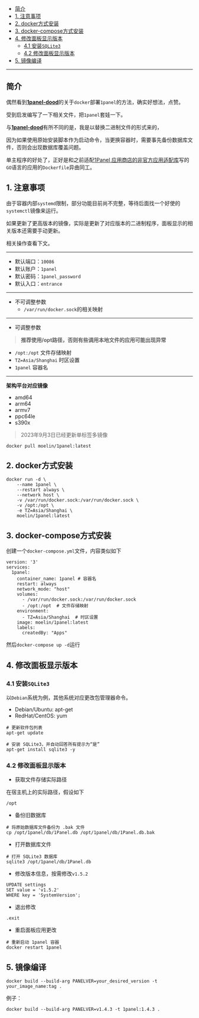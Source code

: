 - [简介](#简介)
- [1. 注意事项](#1-注意事项)
- [2. docker方式安装](#2-docker方式安装)
- [3. docker-compose方式安装](#3-docker-compose方式安装)
- [4. 修改面板显示版本](#4-修改面板显示版本)
  - [4.1 安装`SQLite3`](#41-安装sqlite3)
  - [4.2 修改面板显示版本](#42-修改面板显示版本)
- [5. 镜像编译](#5-镜像编译)

***

## 简介

偶然看到[**1panel-dood**](https://github.com/tangger2000/1panel-dood)的关于`docker`部署`1panel`的方法，确实好想法，点赞。

受到启发编写了一下相关文件，把`1panel`套娃一下。

与[**1panel-dood**](https://github.com/tangger2000/1panel-dood)有所不同的是，我是以替换二进制文件的形式来的，

因为如果使用原始安装脚本作为启动命令，当更换容器时，需要事先备份数据库文件，否则会出现数据库覆盖问题。

单主程序的好处了，正好是和之前适配[1Panel 应用商店的非官方应用适配库](https://github.com/okxlin/appstore)写的`GO`语言的应用的`Dockerfile`异曲同工。

## 1. 注意事项

由于容器内部`systemd`限制，部分功能目前尚不完整，等待后面找一个好使的`systemctl`镜像来运行。

如果更新了更高版本的镜像，实际是更新了对应版本的二进制程序，面板显示的相关版本还需要手动更新。

相关操作查看下文。
***
- 默认端口：`10086`
- 默认账户：`1panel`
- 默认密码：`1panel_password`
- 默认入口：`entrance`
***
- 不可调整参数
  - `/var/run/docker.sock`的相关映射
 ***
- 可调整参数
> **推荐使用/opt路径，否则有些调用本地文件的应用可能出现异常**
  - `/opt:/opt`                        文件存储映射
  - `TZ=Asia/Shanghai`                        时区设置
  - `1panel`                          容器名
***
**架构平台对应镜像**
- amd64
- arm64
- armv7
- ppc64le
- s390x
> 2023年9月3日已经更新单标签多镜像
```
docker pull moelin/1panel:latest
```

## 2. docker方式安装
```
docker run -d \
    --name 1panel \
    --restart always \
    --network host \
    -v /var/run/docker.sock:/var/run/docker.sock \
    -v /opt:/opt \
    -e TZ=Asia/Shanghai \
    moelin/1panel:latest
```

## 3. docker-compose方式安装

创建一个`docker-compose.yml`文件，内容类似如下
```
version: '3'
services:
  1panel:
    container_name: 1panel # 容器名
    restart: always
    network_mode: "host"
    volumes:
      - /var/run/docker.sock:/var/run/docker.sock
      - /opt:/opt  # 文件存储映射
    environment:
      - TZ=Asia/Shanghai  # 时区设置
    image: moelin/1panel:latest
    labels:  
      createdBy: "Apps"
```

然后`docker-compose up -d`运行

## 4. 修改面板显示版本
### 4.1 安装`SQLite3`

以`Debian`系统为例，其他系统对应更改包管理器命令。
- Debian/Ubuntu: apt-get
- RedHat/CentOS: yum

```
# 更新软件包列表
apt-get update

# 安装 SQLite3，并自动回答所有提示为“是”
apt-get install sqlite3 -y
```
### 4.2 修改面板显示版本
- 获取文件存储实际路径

在宿主机上的实际路径，假设如下
```
/opt
```

- 备份旧数据库
```
# 将原始数据库文件备份为 .bak 文件
cp /opt/1panel/db/1Panel.db /opt/1panel/db/1Panel.db.bak
```

- 打开数据库文件
```
# 打开 SQLite3 数据库
sqlite3 /opt/1panel/db/1Panel.db
```

- 修改版本信息，按需修改`v1.5.2`
```
UPDATE settings
SET value = 'v1.5.2'
WHERE key = 'SystemVersion';
```

- 退出修改
```
.exit
```
- 重启面板应用更改
```
# 重新启动 1panel 容器
docker restart 1panel
```

## 5. 镜像编译

```
docker build --build-arg PANELVER=your_desired_version -t your_image_name:tag .

```
例子：
```
docker build --build-arg PANELVER=v1.4.3 -t 1panel:1.4.3 .

```